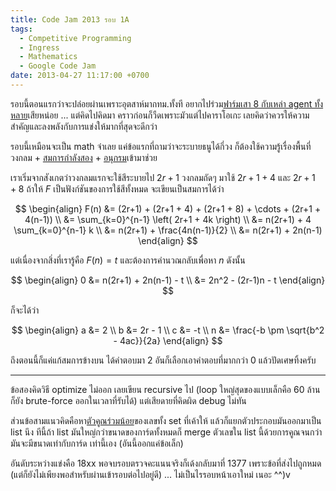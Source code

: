 ```yaml
---
title: Code Jam 2013 รอบ 1A
tags:
  - Competitive Programming
  - Ingress
  - Mathematics
  - Google Code Jam
date: 2013-04-27 11:17:00 +0700
---
```


รอบนี้ตอนแรกว่าจะปล่อยผ่านเพราะอุตสาห์มากทม.ทั้งที อยากไปร่วม[ฟาร์มเสา 8 กับเหล่า agent ทั้งหลาย][ingress mission]เสียหน่อย ...  แต่คิดไปคิดมา คราวก่อนก็วืดเพราะมัวแต่ไปคาราโอเกะ เลยคิดว่าควรให้ความสำคัญและลงพลังกับการแข่งให้มากที่สุดจะดีกว่า

รอบนี้เหมือนจะเป็น math จ๋าเลย แค่ข้อแรกที่ถามว่าจะระบายธนูได้กี่วง ก็ต้องใช้ความรู้เรื่องพื้นที่วงกลม + [สมการกำลังสอง][quadratic equation] + [อนุกรม][infinite series]เข้ามาช่วย

เราเริ่มจากสังเกตว่าวงกลมแรกจะใช้สีระบายไป $2r+1$ วงกลมถัดๆ มาใช้ $2r+1+4$ และ $2r+1+8$ ถ้าให้ $F$ เป็นฟังก์ชันของการใช้สีทั้งหมด จะเขียนเป็นสมการได้ว่า

$$ \begin{align}
    F(n) &= (2r+1) + (2r+1 + 4) + (2r+1 + 8) + \cdots + (2r+1 + 4(n-1)) \\
         &= \sum_{k=0}^{n-1} \left( 2r+1 + 4k \right) \\
         &= n(2r+1) + 4 \sum_{k=0}^{n-1} k \\
         &= n(2r+1) + \frac{4n(n-1)}{2} \\
         &= n(2r+1) + 2n(n-1)
\end{align} $$

แต่เนื่องจากสิ่งที่เรารู้คือ $F(n)=t$ และต้องการคำนวณกลับเพื่อหา $n$ ดังนั้น

$$ \begin{align}
    0 &= n(2r+1) + 2n(n-1) - t \\
      &= 2n^2 - (2r-1)n - t
\end{align} $$

ก็จะได้ว่า

$$ \begin{align}
    a &= 2 \\
    b &= 2r - 1 \\
    c &= -t \\
    n &= \frac{-b \pm \sqrt{b^2 - 4ac}}{2a}
\end{align} $$

ถึงตอนนี้ก็แค่แก้สมการข้างบน ได้คำตอบมา 2 อันก็เลือกเอาคำตอบที่มากกว่า 0 แล้วปัดเศษทิ้งครับ

---

ข้อสองคิดวิธี optimize ไม่ออก เลยเขียน recursive ไป (loop ใหญ่สุดของแบบเล็กคือ 60 ล้าน ก็ยัง brute-force ออกในเวลาที่รับได้) แต่เสียดายที่คิดผิด debug ไม่ทัน

ส่วนข้อสามแนวคิดคือหา[ตัวคูณร่วมน้อย][lcm]ของเลขทั้ง set ที่เค้าให้ แล้วก็แยกตัวประกอบมันออกมาเป็น list นึง ทีนี้ถ้า list มันใหญ่กว่าขนาดของการ์ดทั้งหมดก็ merge ตัวเลขใน list นี้ด้วยการคูณจนกว่ามันจะมีขนาดเท่ากับการ์ด เท่านี้เอง (อันนี้ออกแค่ข้อเล็ก)

อันดับระหว่างแข่งคือ 18xx พอจบรอบตรวจคะแนนจริงก็เด้งกลับมาที่ 1377 เพราะข้อที่ส่งไปถูกหมด (แต่ก็ยังไม่เพียงพอสำหรับผ่านเข้ารอบต่อไปอยู่ดี) ... ไม่เป็นไรรอบหน้าเอาใหม่ เนอะ ^^)v


[ingress mission]: //plus.google.com/112014472048046475294/posts/TMeeHDhRa1Z
[quadratic equation]: //en.wikipedia.org/wiki/Quadratic_equation
[infinite series]: //en.wikipedia.org/wiki/1_%2B_2_%2B_3_%2B_4_%2B_%E2%8B%AF
[lcm]: //en.wikipedia.org/wiki/Least_common_multiple
